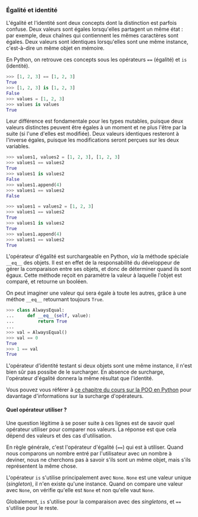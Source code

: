 ### Égalité et identité

L'égalité et l'identité sont deux concepts dont la distinction est parfois confuse.
Deux valeurs sont égales lorsqu'elles partagent un même état : par exemple, deux chaînes qui contiennent les mêmes caractères sont égales.
Deux valeurs sont identiques lorsqu'elles sont une même instance, c'est-à-dire un même objet en mémoire.

En Python, on retrouve ces concepts sous les opérateurs `==` (égalité) et `is` (identité).

```python
>>> [1, 2, 3] == [1, 2, 3]
True
>>> [1, 2, 3] is [1, 2, 3]
False
>>> values = [1, 2, 3]
>>> values is values
True
```

Leur différence est fondamentale pour les types mutables, puisque deux valeurs distinctes peuvent être égales à un moment et ne plus l'être par la suite (si l'une d'elles est modifiée).
Deux valeurs identiques resteront à l'inverse égales, puisque les modifications seront perçues sur les deux variables.

```python
>>> values1, values2 = [1, 2, 3], [1, 2, 3]
>>> values1 == values2
True
>>> values1 is values2
False
>>> values1.append(4)
>>> values1 == values2
False
```

```python
>>> values1 = values2 = [1, 2, 3]
>>> values1 == values2
True
>>> values1 is values2
True
>>> values1.append(4)
>>> values1 == values2
True
```

L'opérateur d'égalité est surchargeable en Python, *via* la méthode spéciale `__eq__` des objets.
Il est en effet de la responsabilité du développeur de gérer la comparaison entre ses objets, et donc de déterminer quand ils sont égaux.
Cette méthode reçoit en paramètre la valeur à laquelle l'objet est comparé, et retourne un booléen.

On peut imaginer une valeur qui sera égale à toute les autres, grâce à une méthoe `__eq__` retournant toujours `True`.

```python
>>> class AlwaysEqual:
...     def __eq__(self, value):
...         return True
...
>>> val = AlwaysEqual()
>>> val == 0
True
>>> 1 == val
True
```

L'opérateur d'identité testant si deux objets sont une même instance, il n'est bien sûr pas possibe de le surcharger.
En absence de surcharge, l'opérateur d'égalité donnera la même résultat que l'identité.

Vous pouvez vous référer à [ce chapitre du cours sur la POO en Python](https://zestedesavoir.com/tutoriels/1253/la-programmation-orientee-objet-en-python/4-operators/)
pour davantage d'informations sur la surcharge d'opérateurs.

#### Quel opérateur utiliser ?

Une question légitime à se poser suite à ces lignes est de savoir quel opérateur utiliser pour comparer nos valeurs.
La réponse est que cela dépend des valeurs et des cas d'utilisation.

En règle générale, c'est l'opérateur d'égalité (`==`) qui est à utiliser.
Quand nous comparons un nombre entré par l'utilisateur avec un nombre à deviner, nous ne cherchons pas à savoir s'ils sont un même objet, mais s'ils représentent la même chose.

L'opérateur `is` s'utilise principalement avec `None`.
`None` est une valeur unique (*singleton*), il n'en existe qu'une instance.
Quand on compare une valeur avec `None`, on vérifie qu'elle est `None` et non qu'elle vaut `None`.

Globalement, `is` s'utilise pour la comparaison avec des *singletons*, et `==` s'utilise pour le reste.

